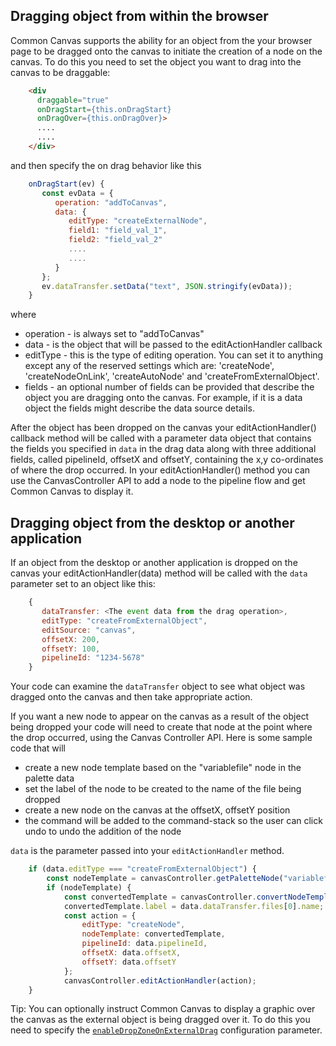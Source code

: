 ## Dragging object from within the browser
Common Canvas supports the ability for an object from the your browser page to be dragged onto the canvas to initiate the creation of a node on the canvas. To do this you need to set the object you want to drag into the canvas to be draggable:

```html
    <div
      draggable="true"
      onDragStart={this.onDragStart}
      onDragOver={this.onDragOver}>
      ....
      ....
    </div>
```
and then specify the on drag behavior like this
```js
    onDragStart(ev) {
       const evData = {
          operation: "addToCanvas",
          data: {
             editType: "createExternalNode",
             field1: "field_val_1",
             field2: "field_val_2"
             ....
             ....
          }
       };
       ev.dataTransfer.setData("text", JSON.stringify(evData));
    }
```
where

* operation - is always set to "addToCanvas"
* data - is the object that will be passed to the editActionHandler callback
* editType - this is the type of editing operation. You can set it to anything except any of the reserved settings which are: 'createNode', 'createNodeOnLink', 'createAutoNode' and 'createFromExternalObject'.
* fields - an optional number of fields can be provided that describe the object you are dragging onto the canvas. For example, if it is a data object the fields might describe the data source details.

After the object has been dropped on the canvas your editActionHandler() callback method will be called with a parameter data object that contains the fields you specified in `data` in the drag data along with three additional fields, called pipelineId, offsetX and offsetY, containing the x,y co-ordinates of where the drop occurred. In your editActionHandler() method you can use the CanvasController API to add a node to the pipeline flow and get Common Canvas to display it.

## Dragging object from the desktop or another application
If an object from the desktop or another application is dropped on the canvas your editActionHandler(data) method will be called with the `data` parameter set to an object like this:
```js
    {
       dataTransfer: <The event data from the drag operation>,
       editType: "createFromExternalObject",
       editSource: "canvas",
       offsetX: 200,
       offsetY: 100,
       pipelineId: "1234-5678"
    }
```
Your code can examine the `dataTransfer` object to see what object was dragged onto the canvas and then take appropriate action.

If you want a new node to appear on the canvas as a result of the object being dropped your code will need to create that node at the point where the drop occurred, using the Canvas Controller API. Here is some sample code that will

* create a new node template based on the "variablefile" node in the palette data
* set the label of the node to be created to the name of the file being dropped
* create a new node on the canvas at the offsetX, offsetY position
* the command will be added to the command-stack so the user can click undo to undo the addition of the node

`data` is the parameter passed into your `editActionHandler` method.
```js
    if (data.editType === "createFromExternalObject") {
        const nodeTemplate = canvasController.getPaletteNode("variablefile");
        if (nodeTemplate) {
            const convertedTemplate = canvasController.convertNodeTemplate(nodeTemplate);
            convertedTemplate.label = data.dataTransfer.files[0].name;
            const action = {
                editType: "createNode",
                nodeTemplate: convertedTemplate,
                pipelineId: data.pipelineId,
                offsetX: data.offsetX,
                offsetY: data.offsetY
            };
            canvasController.editActionHandler(action);
    }
```

Tip: You can optionally instruct Common Canvas to display a graphic over the canvas as the external object is being dragged over it. To do this you need to specify the [`enableDropZoneOnExternalDrag`](03.02.01-canvas-config.md#enabledropzoneonexternaldrag) configuration parameter.
